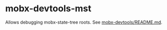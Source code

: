 # mobx-devtools-mst

Allows debugging mobx-state-tree roots. See [mobx-devtools/README.md](https://github.com/andykog/mobx-devtools/blob/master/README.md#mobx-state-tree).
